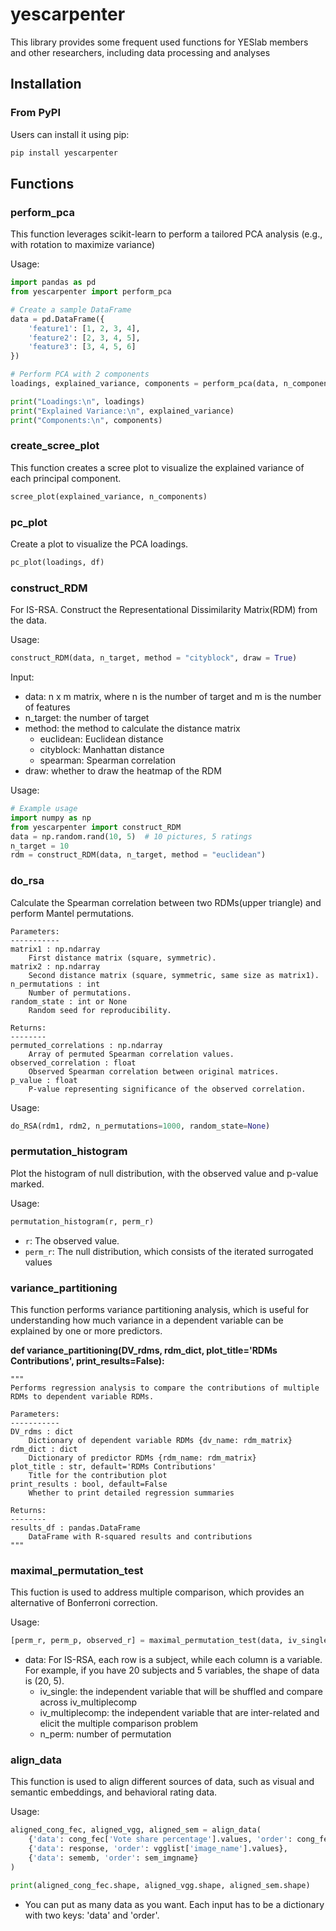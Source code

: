 # yescarpenter
This library provides some frequent used functions for YESlab members and other researchers, including data processing and analyses

## Installation

### From PyPI
Users can install it using pip:

```bash
pip install yescarpenter
```

## Functions

### perform_pca
This function leverages scikit-learn to perform a tailored PCA analysis (e.g., with rotation to maximize variance)

Usage:

```python
import pandas as pd
from yescarpenter import perform_pca

# Create a sample DataFrame
data = pd.DataFrame({
    'feature1': [1, 2, 3, 4],
    'feature2': [2, 3, 4, 5],
    'feature3': [3, 4, 5, 6]
})

# Perform PCA with 2 components
loadings, explained_variance, components = perform_pca(data, n_components=2)

print("Loadings:\n", loadings)
print("Explained Variance:\n", explained_variance)
print("Components:\n", components)
```

### create_scree_plot

This function creates a scree plot to visualize the explained variance of each principal component.

```python
scree_plot(explained_variance, n_components)
```

### pc_plot
Create a plot to visualize the PCA loadings.

```python
pc_plot(loadings, df)
```

### construct_RDM
For IS-RSA. Construct the Representational Dissimilarity Matrix(RDM) from the data.

Usage:

```python
construct_RDM(data, n_target, method = "cityblock", draw = True)
```

Input:

- data: n x m matrix, where n is the number of target and m is the number of features
- n_target: the number of target
- method: the method to calculate the distance matrix
  - euclidean: Euclidean distance
  - cityblock: Manhattan distance
  - spearman: Spearman correlation
- draw: whether to draw the heatmap of the RDM

Usage:
```python
# Example usage
import numpy as np
from yescarpenter import construct_RDM
data = np.random.rand(10, 5)  # 10 pictures, 5 ratings
n_target = 10
rdm = construct_RDM(data, n_target, method = "euclidean")
```

### do_rsa

Calculate the Spearman correlation between two RDMs(upper triangle) and perform Mantel permutations.

    Parameters:
    -----------
    matrix1 : np.ndarray
        First distance matrix (square, symmetric).
    matrix2 : np.ndarray
        Second distance matrix (square, symmetric, same size as matrix1).
    n_permutations : int
        Number of permutations.
    random_state : int or None
        Random seed for reproducibility.

    Returns:
    --------
    permuted_correlations : np.ndarray
        Array of permuted Spearman correlation values.
    observed_correlation : float
        Observed Spearman correlation between original matrices.
    p_value : float
        P-value representing significance of the observed correlation.


Usage:

```python
do_RSA(rdm1, rdm2, n_permutations=1000, random_state=None)
```

### permutation_histogram

Plot the histogram of null distribution, with the observed value and p-value marked.

Usage:

```python
permutation_histogram(r, perm_r)
```
- `r`: The observed value.
- `perm_r`: The null distribution, which consists of the iterated surrogated values

### variance_partitioning
This function performs variance partitioning analysis, which is useful for understanding how much variance in a dependent variable can be explained by one or more predictors.

**def variance_partitioning(DV_rdms, rdm_dict, plot_title='RDMs Contributions', print_results=False):**

    """
    Performs regression analysis to compare the contributions of multiple RDMs to dependent variable RDMs.

    Parameters:
    -----------
    DV_rdms : dict
        Dictionary of dependent variable RDMs {dv_name: rdm_matrix}
    rdm_dict : dict
        Dictionary of predictor RDMs {rdm_name: rdm_matrix}
    plot_title : str, default='RDMs Contributions'
        Title for the contribution plot
    print_results : bool, default=False
        Whether to print detailed regression summaries
        
    Returns:
    --------
    results_df : pandas.DataFrame
        DataFrame with R-squared results and contributions
    """

### maximal_permutation_test
This fuction is used to address multiple comparison, which provides an alternative of Bonferroni correction.

Usage:

```python
[perm_r, perm_p, observed_r] = maximal_permutation_test(data, iv_single, iv_multiplecomp, nperm)
```
- data: For IS-RSA, each row is a subject, while each column is a variable. \
        For example, if you have 20 subjects and 5 variables, the shape of data is (20, 5).
    - iv_single: the independent variable that will be shuffled and compare across iv_multiplecomp
    - iv_multiplecomp: the independent variable that are inter-related and elicit the multiple comparison problem
    - n_perm: number of permutation

### align_data
This function is used to align different sources of data, such as visual and semantic embeddings, and behavioral rating data.

Usage:

```python
aligned_cong_fec, aligned_vgg, aligned_sem = align_data(
    {'data': cong_fec['Vote share percentage'].values, 'order': cong_fec['Image_name'].values},
    {'data': response, 'order': vgglist['image_name'].values},
    {'data': sememb, 'order': sem_imgname}
)

print(aligned_cong_fec.shape, aligned_vgg.shape, aligned_sem.shape)
```

- You can put as many data as you want. Each input has to be a dictionary with two keys: 'data' and 'order'.